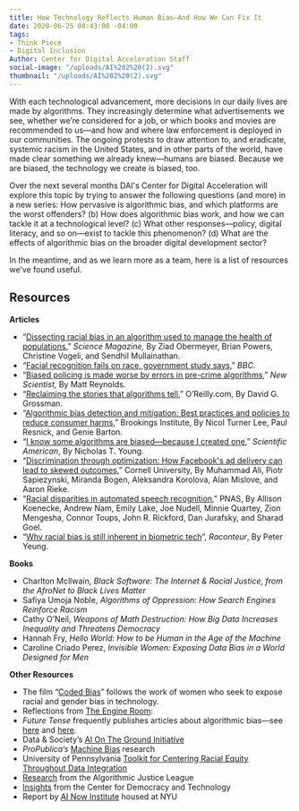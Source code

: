 ```yaml
---
title: How Technology Reflects Human Bias—And How We Can Fix It
date: 2020-06-25 08:43:00 -04:00
tags:
- Think Piece
- Digital Inclusion
Author: Center for Digital Acceleration Staff
social-image: "/uploads/AI%202%20(2).svg"
thumbnail: "/uploads/AI%202%20(2).svg"
---
```


With each technological advancement, more decisions in our daily lives are made by algorithms. They increasingly determine what advertisements we see, whether we’re considered for a job, or which books and movies are recommended to us—and how and where law enforcement is deployed in our communities. The ongoing protests to draw attention to, and eradicate, systemic racism in the United States, and in other parts of the world, have made clear something we already knew—humans are biased. Because we are biased, the technology we create is biased, too.

Over the next several months DAI's Center for Digital Acceleration will explore this topic by trying to answer the following questions (and more) in a new series: How pervasive is algorithmic bias, and which platforms are the worst offenders? (b) How does algorithmic bias work, and how we can tackle it at a technological level? (c) What other responses—policy, digital literacy, and so on—exist to tackle this phenomenon? (d) What are the effects of algorithmic bias on the broader digital development sector?

<!--more-->

In the meantime, and as we learn more as a team, here is a list of resources we’ve found useful.

## Resources

**Articles**

* “[Dissecting racial bias in an algorithm used to manage the health of populations](https://science.sciencemag.org/content/366/6464/447),” *Science Magazine,* By Ziad Obermeyer, Brian Powers, Christine Vogeli, and Sendhil Mullainathan. 
* “[Facial recognition fails on race, government study says](https://www.bbc.com/news/technology-50865437),” *BBC.* 
* “[Biased policing is made worse by errors in pre-crime algorithms](https://www.newscientist.com/article/mg23631464-300-biased-policing-is-made-worse-by-errors-in-pre-crime-algorithms/#ixzz6PchoHZu1),” *New Scientist,* By Matt Reynolds. 
* “[Reclaiming the stories that algorithms tell](https://www.oreilly.com/radar/reclaiming-the-stories-that-algorithms-tell/),” O’Reilly.com, By David G. Grossman. 
* “[Algorithmic bias detection and mitigation: Best practices and policies to reduce consumer harms](https://www.brookings.edu/research/algorithmic-bias-detection-and-mitigation-best-practices-and-policies-to-reduce-consumer-harms/),” Brookings Institute, By Nicol Turner Lee, Paul Resnick, and Genie Barton. 
* “[I know some algorithms are biased—because I created one](https://blogs.scientificamerican.com/voices/i-know-some-algorithms-are-biased-because-i-created-one/),” *Scientific American*, By Nicholas T. Young. 
* “[Discrimination through optimization: How Facebook's ad delivery can lead to skewed outcomes](https://arxiv.org/pdf/1904.02095.pdf),” Cornell University, By Muhammad Ali, Piotr Sapiezynski, Miranda Bogen, Aleksandra Korolova, Alan Mislove, and Aaron Rieke. 
* “[Racial disparities in automated speech recognition](https://www.pnas.org/content/117/14/7684),” PNAS, By Allison Koenecke, Andrew Nam, Emily Lake, Joe Nudell, Minnie Quartey, Zion Mengesha, Connor Toups, John R. Rickford, Dan Jurafsky, and Sharad Goel.
* “[Why racial bias is still inherent in biometric tech](https://www.raconteur.net/technology/biometrics-ethics-bias)”, *Raconteur*, By Peter Yeung. 

**Books**

* Charlton Mcllwain, *Black Software: The Internet & Racial Justice, from the AfroNet to Black Lives Matter*
* Safiya Umoja Noble, *Algorithms of Oppression: How Search Engines Reinforce Racism*
* Cathy O’Neil, *Weapons of Math Destruction: How Big Data Increases Inequality and Threatens Democracy*
* Hannah Fry, *Hello World*: *How to be Human in the Age of the Machine*
* Caroline Criado Perez, *Invisible Women: Exposing Data Bias in a World Designed for Men*

**Other Resources**

* The film “[Coded Bias](https://www.hrwfilmfestivalstream.org/film/coded-bias/)” follows the work of women who seek to expose racial and gender bias in technology.
* Reflections from [The Engine Room](https://www.theengineroom.org/tech-bias-people-bias/):
* *Future Tense* frequently publishes articles about algorithmic bias—see [here](https://slate.com/technology/2020/02/algorithmic-bias-people-with-disabilities.html) and [here](https://slate.com/technology/2020/03/ice-lawsuit-hijacked-algorithm.html).
* Data & Society’s [AI On The Ground Initiative](https://datasociety.net/research/ai-on-the-ground/)
* *ProPublica’s* [Machine Bias](https://www.propublica.org/series/machine-bias) research
* University of Pennsylvania [Toolkit for Centering Racial Equity Throughout Data Integration](https://www.aisp.upenn.edu/equity-toolkit/)
* [Research](https://www.ajlunited.org/library/research) from the Algorithmic Justice League
* [Insights](https://cdt.org/insights/?keyword=Algorithmic\+bias&area-of-focus%5B%5D=ai-machine-learning#results) from the Center for Democracy and Technology
* Report by [AI Now Institute](https://ainowinstitute.org/reports.html) housed at NYU